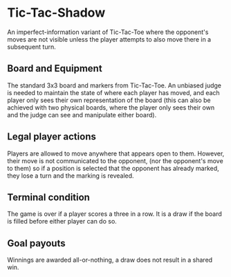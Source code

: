 # Tic-Tac-Shadow

An imperfect-information variant of Tic-Tac-Toe where the opponent's moves are
not visible unless the player attempts to also move there in a subsequent turn.

## Board and Equipment

The standard 3x3 board and markers from Tic-Tac-Toe.  An unbiased judge is
needed to maintain the state of where each player has moved, and each player
only sees their own representation of the board (this can also be achieved
with two physical boards, where the player only sees their own and the judge
can see and manipulate either board).

## Legal player actions

Players are allowed to move anywhere that appears open to them.  However, their
move is not communicated to the opponent, (nor the opponent's move to them) so
if a position is selected that the opponent has already marked, they lose a turn
and the marking is revealed.

## Terminal condition

The game is over if a player scores a three in a row.  It is a draw if the board
is filled before either player can do so.

## Goal payouts

Winnings are awarded all-or-nothing, a draw does not result in a shared win.
